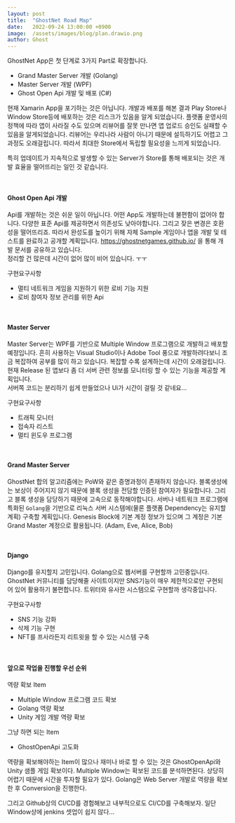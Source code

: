 ```yaml
---
layout: post
title:  "GhostNet Road Map"
date:   2022-09-24 13:00:00 +0900
image:  /assets/images/blog/plan.drawio.png
author: Ghost
---
```


GhostNet App은 첫 단계로 3가지 Part로 확장합니다.  

- Grand Master Server 개발 (Golang)  
- Master Server 개발 (WPF)  
- Ghost Open Api 개발 및 배포 (C#)  

현재 Xamarin App을 포기하는 것은 아닙니다. 개발과 배포를 해본 결과 Play Store나 Window Store등에 배포하는 것은 리스크가 있음을 알게 되었습니다. 플랫폼 운영사의 정책에 따라 앱이 사라질 수도 있으며 리뷰어를 잘못 만나면 앱 업로드 승인도 실패할 수 있음을 알게되었습니다. 리뷰어는 우리나라 사람이 아니기 때문에 설득하기도 어렵고 그 과정도 오래걸립니다. 따라서 최대한 Store에서 독립할 필요성을 느끼게 되었습니다.  

특히 업데이트가 지속적으로 발생할 수 있는 Server가 Store를 통해 배포되는 것은 개발 효율을 떨어뜨리는 일인 것 같습니다. 

<br>

#### Ghost Open Api 개발
Api를 개발하는 것은 쉬운 일이 아닙니다. 어떤 App도 개발하는데 불편함이 없어야 합니다. 다양한 표준 Api를 제공하면서 의존성도 낮아야합니다. 그리고 잦은 변경은 호환성을 떨어뜨리죠. 따라서 완성도를 높이기 위해 자체 Sample 게임이나 앱을 개발 및 테스트를 완료하고 공개할 계획입니다.  https://ghostnetgames.github.io/ 을 통해 개발 문서를 공유하고 있습니다.  
정리할 건 많은데 시간이 없어 많이 비어 있습니다. ㅜㅜ

구현요구사항  
- 멀티 네트워크 게임을 지원하기 위한 로비 기능 지원 
- 로비 참여자 정보 관리를 위한 Api

<br>

#### Master Server
Master Server는 WPF를 기반으로 Multiple Window 프로그램으로 개발하고 배포할 예정입니다. 흔히 사용하는 Visual Studio이나 Adobe Tool 풍으로 개발하려다보니 조금 복잡하여 공부를 많이 하고 있습니다. 복잡할 수록 설계하는데 시간이 오래걸립니다. 현재 Release 된 앱보다 좀 더 서버 관련 정보를 모니터링 할 수 있는 기능을 제공할 계획입니다.  
서버쪽 코드는 분리하기 쉽게 만들었으나 Ui가 시간이 걸릴 것 같네요...

구현요구사항
- 트래픽 모니터
- 접속자 리스트
- 멀티 윈도우 프로그램  

<br>

#### Grand Master Server
GhostNet 합의 알고리즘에는 PoW와 같은 증명과정이 존재하지 않습니다. 블록생성에는 보상이 주어지지 않기 때문에 블록 생성을 전담할 인증된 참여자가 필요합니다. 그리고 블록 생성을 담당하기 때문에 고속으로 동작해야합니다. 서버나 네트워크 프로그램에 특화된 `Golang`을 기반으로 리눅스 서버 시스템에(물론 플랫폼 Dependency는 유지할 계획) 구축할 계획입니다. Genesis Block에 기본 계정 정보가 있으며 그 계정은 기본 Grand Master 계정으로 활용됩니다. (Adam, Eve, Alice, Bob)

<br>



#### Django
Django를 유지할지 고민입니다. Golang으로 웹서버를 구현할까 고민중입니다. GhostNet 커뮤니티를 담당해줄 사이트이지만 SNS기능이 매우 제한적으로만 구현되어 있어 활용하기 불편합니다. 트위터와 유사한 시스템으로 구현할까 생각중입니다.

구현요구사항
- SNS 기능 강화 
- 삭제 기능 구현
- NFT를 프사라든지 리트윗을 할 수 있는 시스템 구축

<br>


#### 앞으로 작업을 진행할 우선 순위
역량 확보 Item
- Multiple Window 프로그램 코드 확보
- Golang 역량 확보
- Unity 게임 개발 역량 확보

그냥 하면 되는 Item
- GhostOpenApi 고도화

역량을 확보해야하는 Item이 많으나 재미나 바로 할 수 있는 것은 GhostOpenApi와 Unity 샘플 게임 확보이다. Multiple Window는 확보된 코드를 분석하면된다. 상당히 어렵기 때문에 시간을 투자할 필요가 있다. Golang은 Web Server 개발로 역량을 확보한 후 Conversion을 진행한다.  

그리고 Github상의 CI/CD를 경험해보고 내부적으로도 CI/CD를 구축해보자. 일단 Window상에 jenkins 셋업이 쉽지 않다...